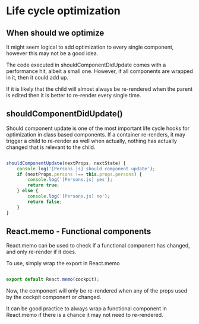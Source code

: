 # Life cycle optimization

## When should we optimize

It might seem logical to add optimization to every single component, however this may not be a good idea.

The code executed in shouldComponentDidUpdate comes with a performance hit, albeit a small one. However, if all components are wrapped in it, then it could add up. 

If it is likely that the child will almost always be re-rendered when the parent is edited then it is better to re-render every single time.

## shouldComponentDidUpdate()

Should component update is one of the most important life cycle hooks for optimization in class based components. If a container re-renders, it may trigger a child to re-render as well when actually, nothing has actually changed that is relevant to the child.

``` js

shouldComponentUpdate(nextProps, nextState) {
    console.log('[Persons.js] should component update');
    if (nextProps.persons !== this.props.persons) {
        console.log('[Persons.js] yes');
        return true;
    } else {
        console.log('[Persons.js] no');
        return false;
    }
}

```

## React.memo - Functional components

React.memo can be used to check if a functional component has changed, and only re-render if it does.

To use, simply wrap the export in React.memo

``` js

export default React.memo(cockpit);

```

Now, the component will only be re-rendered when any of the props used by the cockpit component or changed.

It can be good practice to always wrap a functional component in React.memo if there is a chance it may not need to re-rendered.